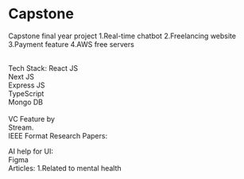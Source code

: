 # Capstone
Capstone final year project
1.Real-time chatbot
2.Freelancing website
3.Payment feature
4.AWS free servers

<br>
Tech Stack:
React JS
<br>
Next JS
<br>
Express JS
<br>
TypeScript
<br>
Mongo DB

<br>
<br>
VC Feature by <br> Stream.
<br>
IEEE Format Research Papers:
<br>

AI help for UI:<br>
Figma
<br>
Articles:
1.Related to mental health
